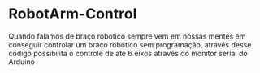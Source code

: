 # RobotArm-Control
Quando falamos de braço robotico sempre vem em nossas mentes em conseguir controlar um braço robótico sem programação, através desse código possibilita o controle de ate 6 eixos através do monitor serial do Arduino 
